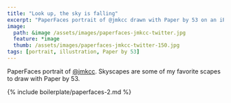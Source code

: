```yaml
---
title: "Look up, the sky is falling"
excerpt: "PaperFaces portrait of @jmkcc drawn with Paper by 53 on an iPad."
image: 
  path: &image /assets/images/paperfaces-jmkcc-twitter.jpg 
  feature: *image
  thumb: /assets/images/paperfaces-jmkcc-twitter-150.jpg
tags: [portrait, illustration, Paper by 53]
---
```


PaperFaces portrait of [@jmkcc](http://twitter.com/jmkcc). Skyscapes are some of my favorite scapes to draw with Paper by 53.

{% include boilerplate/paperfaces-2.md %}
